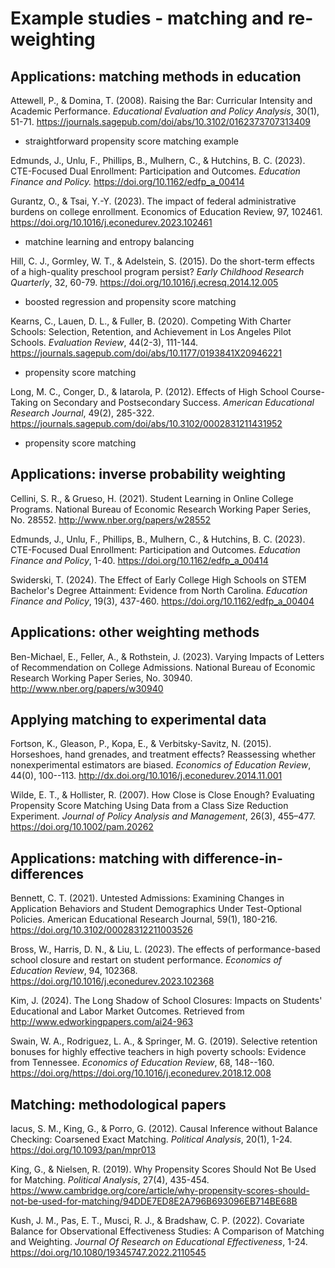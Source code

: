 # Example studies - matching and re-weighting

## Applications: matching methods in education

Attewell, P., & Domina, T. (2008). Raising the Bar: Curricular Intensity and Academic Performance. *Educational Evaluation and Policy Analysis*, 30(1), 51-71. https://journals.sagepub.com/doi/abs/10.3102/0162373707313409
* straightforward propensity score matching example

Edmunds, J., Unlu, F., Phillips, B., Mulhern, C., & Hutchins, B. C. (2023). CTE-Focused Dual Enrollment: Participation and Outcomes. *Education Finance and Policy.* https://doi.org/10.1162/edfp_a_00414 

Gurantz, O., & Tsai, Y.-Y. (2023). The impact of federal administrative burdens on college enrollment. Economics of Education Review, 97, 102461. https://doi.org/10.1016/j.econedurev.2023.102461
* matchine learning and entropy balancing

Hill, C. J., Gormley, W. T., & Adelstein, S. (2015). Do the short-term effects of a high-quality preschool program persist? *Early Childhood Research Quarterly*, 32, 60-79. https://doi.org/10.1016/j.ecresq.2014.12.005
* boosted regression and propensity score matching
 
Kearns, C., Lauen, D. L., & Fuller, B. (2020). Competing With Charter Schools: Selection, Retention, and Achievement in Los Angeles Pilot Schools. *Evaluation Review*, 44(2-3), 111-144. https://journals.sagepub.com/doi/abs/10.1177/0193841X20946221
* propensity score matching

Long, M. C., Conger, D., & Iatarola, P. (2012). Effects of High School Course-Taking on Secondary and Postsecondary Success. *American Educational Research Journal*, 49(2), 285-322. https://journals.sagepub.com/doi/abs/10.3102/0002831211431952
* propensity score matching

## Applications: inverse probability weighting

Cellini, S. R., & Grueso, H. (2021). Student Learning in Online College Programs. National Bureau of Economic Research Working Paper Series, No. 28552. http://www.nber.org/papers/w28552

Edmunds, J., Unlu, F., Phillips, B., Mulhern, C., & Hutchins, B. C. (2023). CTE-Focused Dual Enrollment: Participation and Outcomes. *Education Finance and Policy*, 1-40. https://doi.org/10.1162/edfp_a_00414

Swiderski, T. (2024). The Effect of Early College High Schools on STEM Bachelor's Degree Attainment: Evidence from North Carolina. *Education Finance and Policy*, 19(3), 437-460. https://doi.org/10.1162/edfp_a_00404

## Applications: other weighting methods

Ben-Michael, E., Feller, A., & Rothstein, J. (2023). Varying Impacts of Letters of Recommendation on College Admissions. National Bureau of Economic Research Working Paper Series, No. 30940. http://www.nber.org/papers/w30940

## Applying matching to experimental data

Fortson, K., Gleason, P., Kopa, E., & Verbitsky-Savitz, N. (2015). Horseshoes, hand grenades, and treatment effects? Reassessing whether nonexperimental estimators are biased. *Economics of Education Review*, 44(0), 100--113. http://dx.doi.org/10.1016/j.econedurev.2014.11.001

Wilde, E. T., & Hollister, R. (2007). How Close is Close Enough? Evaluating Propensity Score Matching Using Data from a Class Size Reduction Experiment. *Journal of Policy
Analysis and Management*, 26(3), 455–477. https://doi.org/10.1002/pam.20262

## Applications: matching with difference-in-differences

Bennett, C. T. (2021). Untested Admissions: Examining Changes in Application Behaviors and Student Demographics Under Test-Optional Policies. American Educational Research Journal, 59(1), 180-216. https://doi.org/10.3102/00028312211003526

Bross, W., Harris, D. N., & Liu, L. (2023). The effects of performance-based school closure and restart on student performance. *Economics of Education Review*, 94, 102368. https://doi.org/10.1016/j.econedurev.2023.102368

Kim, J. (2024). The Long Shadow of School Closures: Impacts on Students' Educational and Labor Market Outcomes. Retrieved from http://www.edworkingpapers.com/ai24-963

Swain, W. A., Rodriguez, L. A., & Springer, M. G. (2019). Selective retention bonuses for highly effective teachers in high poverty schools: Evidence from Tennessee. *Economics of Education Review*, 68, 148--160. https://doi.org/https://doi.org/10.1016/j.econedurev.2018.12.008 

## Matching: methodological papers

Iacus, S. M., King, G., & Porro, G. (2012). Causal Inference without Balance Checking: Coarsened Exact Matching. *Political Analysis*, 20(1), 1-24. https://doi.org/10.1093/pan/mpr013 

King, G., & Nielsen, R. (2019). Why Propensity Scores Should Not Be Used for Matching. *Political Analysis*, 27(4), 435-454. https://www.cambridge.org/core/article/why-propensity-scores-should-not-be-used-for-matching/94DDE7ED8E2A796B693096EB714BE68B

Kush, J. M., Pas, E. T., Musci, R. J., & Bradshaw, C. P. (2022). Covariate Balance for Observational Effectiveness Studies: A Comparison of Matching and Weighting. *Journal Of Research on Educational Effectiveness*, 1-24. https://doi.org/10.1080/19345747.2022.2110545
